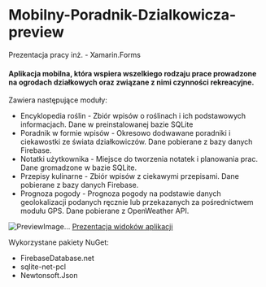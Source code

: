 # Mobilny-Poradnik-Dzialkowicza-preview
Prezentacja pracy inż. - Xamarin.Forms
<H4>Aplikacja mobilna, która wspiera wszelkiego rodzaju prace prowadzone na ogrodach działkowych oraz związane z nimi czynności rekreacyjne.</H1>
<p>Zawiera następujące moduły:</p>
<ul>
  <li>Encyklopedia roślin - Zbiór wpisów o roślinach i ich podstawowych informacjach. Dane w preinstalowanej bazie SQLite</li>
  <li>Poradnik w formie wpisów - Okresowo dodwawane poradniki i ciekawostki ze świata działkowiczów. Dane pobierane z bazy danych Firebase.</li>
  <li>Notatki użytkownika - Miejsce do tworzenia notatek i planowania prac. Dane gromadzone w bazie SQLite.</li>
  <li>Przepisy kulinarne - Zbiór wpisów z ciekawymi przepisami. Dane pobierane z bazy danych Firebase.</li>
  <li>Prognoza pogody - Prognoza pogody na podstawie danych geolokalizacji podanych ręcznie lub przekazanych za pośrednictwem modułu GPS. Dane pobierane z OpenWeather API.</li>
</ul>

<img src="https://raw.githubusercontent.com/PrzemyDev/Mobilny-Poradnik-Dzialkowicza-preview/main/Preview/scr_prev1.PNG" alt="PreviewImage..."/>
<a href="https://github.com/PrzemyDev/Mobilny-Poradnik-Dzialkowicza-preview/blob/main/Preview/PresPreview.odp" >Prezentacja widoków aplikacji</a>

Wykorzystane pakiety NuGet: 
- FirebaseDatabase.net
- sqlite-net-pcl
- Newtonsoft.Json

